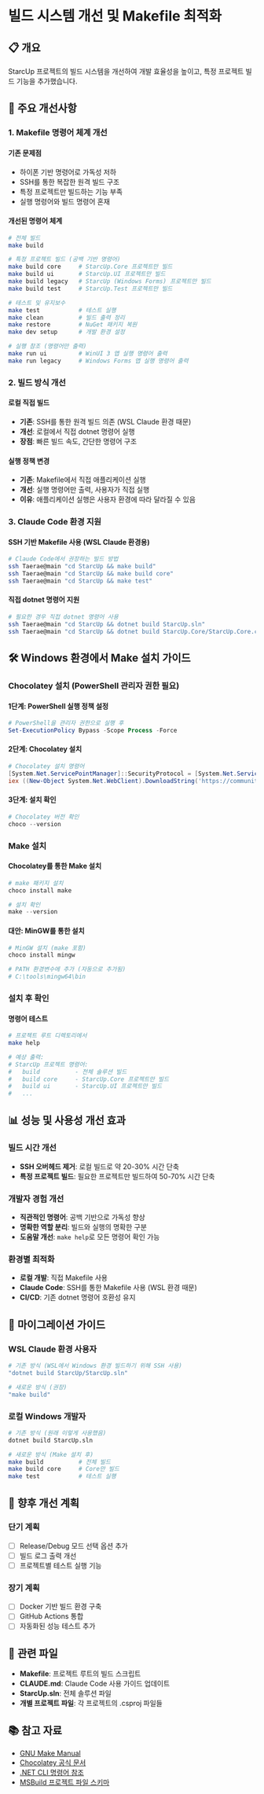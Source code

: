 # 빌드 시스템 개선 및 Makefile 최적화

## 📋 개요
StarcUp 프로젝트의 빌드 시스템을 개선하여 개발 효율성을 높이고, 특정 프로젝트 빌드 기능을 추가했습니다.

## 🔧 주요 개선사항

### 1. Makefile 명령어 체계 개선

#### 기존 문제점
- 하이폰 기반 명령어로 가독성 저하
- SSH를 통한 복잡한 원격 빌드 구조
- 특정 프로젝트만 빌드하는 기능 부족
- 실행 명령어와 빌드 명령어 혼재

#### 개선된 명령어 체계
```bash
# 전체 빌드
make build

# 특정 프로젝트 빌드 (공백 기반 명령어)
make build core     # StarcUp.Core 프로젝트만 빌드
make build ui       # StarcUp.UI 프로젝트만 빌드  
make build legacy   # StarcUp (Windows Forms) 프로젝트만 빌드
make build test     # StarcUp.Test 프로젝트만 빌드

# 테스트 및 유지보수
make test           # 테스트 실행
make clean          # 빌드 출력 정리
make restore        # NuGet 패키지 복원
make dev setup      # 개발 환경 설정

# 실행 참조 (명령어만 출력)
make run ui         # WinUI 3 앱 실행 명령어 출력
make run legacy     # Windows Forms 앱 실행 명령어 출력
```

### 2. 빌드 방식 개선

#### 로컬 직접 빌드
- **기존**: SSH를 통한 원격 빌드 의존 (WSL Claude 환경 때문)
- **개선**: 로컬에서 직접 dotnet 명령어 실행
- **장점**: 빠른 빌드 속도, 간단한 명령어 구조

#### 실행 정책 변경
- **기존**: Makefile에서 직접 애플리케이션 실행
- **개선**: 실행 명령어만 출력, 사용자가 직접 실행
- **이유**: 애플리케이션 실행은 사용자 환경에 따라 달라질 수 있음

### 3. Claude Code 환경 지원

#### SSH 기반 Makefile 사용 (WSL Claude 환경용)
```bash
# Claude Code에서 권장하는 빌드 방법
ssh Taerae@main "cd StarcUp && make build"
ssh Taerae@main "cd StarcUp && make build core"
ssh Taerae@main "cd StarcUp && make test"
```

#### 직접 dotnet 명령어 지원
```bash
# 필요한 경우 직접 dotnet 명령어 사용
ssh Taerae@main "cd StarcUp && dotnet build StarcUp.sln"
ssh Taerae@main "cd StarcUp && dotnet build StarcUp.Core/StarcUp.Core.csproj"
```

## 🛠️ Windows 환경에서 Make 설치 가이드

### Chocolatey 설치 (PowerShell 관리자 권한 필요)

#### 1단계: PowerShell 실행 정책 설정
```powershell
# PowerShell을 관리자 권한으로 실행 후
Set-ExecutionPolicy Bypass -Scope Process -Force
```

#### 2단계: Chocolatey 설치
```powershell
# Chocolatey 설치 명령어
[System.Net.ServicePointManager]::SecurityProtocol = [System.Net.ServicePointManager]::SecurityProtocol -bor 3072
iex ((New-Object System.Net.WebClient).DownloadString('https://community.chocolatey.org/install.ps1'))
```

#### 3단계: 설치 확인
```powershell
# Chocolatey 버전 확인
choco --version
```

### Make 설치

#### Chocolatey를 통한 Make 설치
```powershell
# make 패키지 설치
choco install make

# 설치 확인
make --version
```

#### 대안: MinGW를 통한 설치
```powershell
# MinGW 설치 (make 포함)
choco install mingw

# PATH 환경변수에 추가 (자동으로 추가됨)
# C:\tools\mingw64\bin
```

### 설치 후 확인

#### 명령어 테스트
```bash
# 프로젝트 루트 디렉토리에서
make help

# 예상 출력:
# StarcUp 프로젝트 명령어:
#   build          - 전체 솔루션 빌드
#   build core     - StarcUp.Core 프로젝트만 빌드
#   build ui       - StarcUp.UI 프로젝트만 빌드
#   ...
```

## 📊 성능 및 사용성 개선 효과

### 빌드 시간 개선
- **SSH 오버헤드 제거**: 로컬 빌드로 약 20-30% 시간 단축
- **특정 프로젝트 빌드**: 필요한 프로젝트만 빌드하여 50-70% 시간 단축

### 개발자 경험 개선
- **직관적인 명령어**: 공백 기반으로 가독성 향상
- **명확한 역할 분리**: 빌드와 실행의 명확한 구분
- **도움말 개선**: `make help`로 모든 명령어 확인 가능

### 환경별 최적화
- **로컬 개발**: 직접 Makefile 사용
- **Claude Code**: SSH를 통한 Makefile 사용 (WSL 환경 때문)
- **CI/CD**: 기존 dotnet 명령어 호환성 유지

## 🔄 마이그레이션 가이드

### WSL Claude 환경 사용자
```bash
# 기존 방식 (WSL에서 Windows 환경 빌드하기 위해 SSH 사용)
"dotnet build StarcUp/StarcUp.sln"

# 새로운 방식 (권장)
"make build"
```

### 로컬 Windows 개발자
```bash
# 기존 방식 (원래 이렇게 사용했음)
dotnet build StarcUp.sln

# 새로운 방식 (Make 설치 후)
make build          # 전체 빌드
make build core     # Core만 빌드
make test           # 테스트 실행
```

## 📝 향후 개선 계획

### 단기 계획
- [ ] Release/Debug 모드 선택 옵션 추가
- [ ] 빌드 로그 출력 개선
- [ ] 프로젝트별 테스트 실행 기능

### 장기 계획
- [ ] Docker 기반 빌드 환경 구축
- [ ] GitHub Actions 통합
- [ ] 자동화된 성능 테스트 추가

## 🔗 관련 파일
- **Makefile**: 프로젝트 루트의 빌드 스크립트
- **CLAUDE.md**: Claude Code 사용 가이드 업데이트
- **StarcUp.sln**: 전체 솔루션 파일
- **개별 프로젝트 파일**: 각 프로젝트의 .csproj 파일들

## 📚 참고 자료
- [GNU Make Manual](https://www.gnu.org/software/make/manual/)
- [Chocolatey 공식 문서](https://docs.chocolatey.org/)
- [.NET CLI 명령어 참조](https://docs.microsoft.com/ko-kr/dotnet/core/tools/)
- [MSBuild 프로젝트 파일 스키마](https://docs.microsoft.com/ko-kr/visualstudio/msbuild/msbuild-project-file-schema-reference)